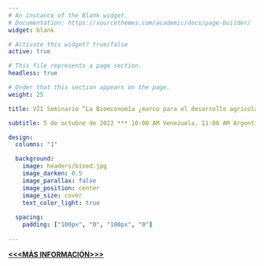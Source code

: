 ```yaml
---
# An instance of the Blank widget.
# Documentation: https://sourcethemes.com/academic/docs/page-builder/
widget: blank

# Activate this widget? true/false
active: true

# This file represents a page section.
headless: true

# Order that this section appears on the page.
weight: 25

title: VII Seminario “La Bioeconomía ¿marco para el desarrollo agrícola sostenible que demanda Venezuela?” 

subtitle: 5 de octubre de 2022 *** 10:00 AM Venezuela, 11:00 AM Argentina, 9:00 AM Colombia, 8:00 AM Costa Rica  ***

design:
  columns: "1"

  background:
    image: headers/bioed.jpg
    image_darken: 0.5
    image_parallax: false
    image_position: center
    image_size: cover
    text_color_light: true
  
  spacing:
    padding: ["100px", "0", "100px", "0"]
    
--- 
```


[**<<<MÁS INFORMACIÓN>>>**](./bioeconomia/)


